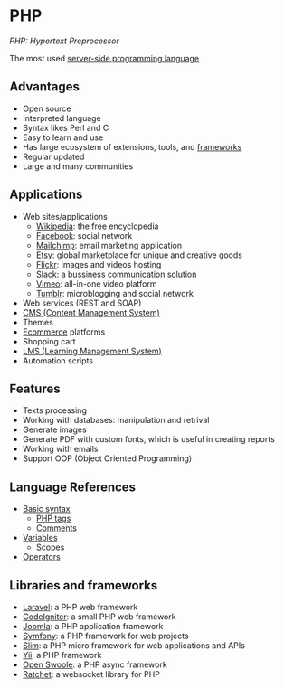 # PHP

*PHP: Hypertext Preprocessor*

The most used [server-side programming language](../web/programming/server-side/README.md)

## Advantages

- Open source
- Interpreted language
- Syntax likes Perl and C
- Easy to learn and use
- Has large ecosystem of extensions, tools, and [frameworks](#libraries-and-frameworks)
- Regular updated
- Large and many communities

## Applications

- Web sites/applications
  - [Wikipedia](https://www.wikipedia.org/): the free encyclopedia
  - [Facebook](https://www.facebook.com/): social network
  - [Mailchimp](https://mailchimp.com/): email marketing application
  - [Etsy](https://www.etsy.com/): global marketplace for unique and creative goods
  - [Flickr](https://www.flickr.com/): images and videos hosting
  - [Slack](https://slack.com/): a bussiness communication solution
  - [Vimeo](https://vimeo.com/): all-in-one video platform
  - [Tumblr](https://www.tumblr.com/): microblogging and social network
- Web services (REST and SOAP)
- [CMS (Content Management System)](../cms/README.md)
- Themes
- [Ecommerce](../ecommerce/README.md) platforms
- Shopping cart
- [LMS (Learning Management System)](../lms/README.md)
- Automation scripts

## Features

- Texts processing
- Working with databases: manipulation and retrival
- Generate images
- Generate PDF with custom fonts, which is useful in creating reports
- Working with emails
- Support OOP (Object Oriented Programming)

## Language References

- [Basic syntax](basic-syntax/README.md)
  - [PHP tags](basic-syntax/php-tags.md)
  - [Comments](basic-syntax/comments.md)
- [Variables](variable/README.md)
  - [Scopes](variable/scopes.md)
- [Operators](operators.md)

## Libraries and frameworks

- [Laravel](https://laravel.com/): a PHP web framework
- [CodeIgniter](https://www.codeigniter.com/): a small PHP web framework
- [Joomla](https://framework.joomla.org/): a PHP application framework
- [Symfony](https://symfony.com/): a PHP framework for web projects
- [Slim](https://www.slimframework.com/): a PHP micro framework for web applications and APIs
- [Yii](https://www.yiiframework.com/): a PHP framework
- [Open Swoole](https://openswoole.com/): a PHP async framework
- [Ratchet](http://socketo.me/): a websocket library for PHP